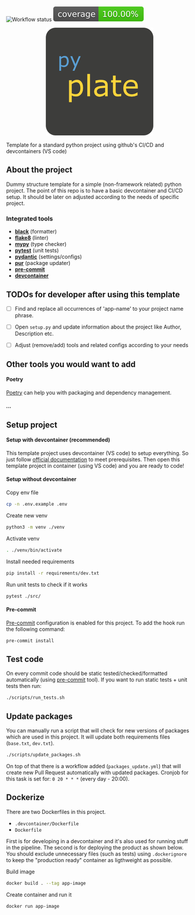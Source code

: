 ![Workflow status](https://github.com/workata/pyplate/actions/workflows/checks.yml/badge.svg) <img src="imgs/badges/coverage.svg" alt="coverge-badge"/>


<p align="center">
  <img src="imgs/pyplate_logo.png" width="290" height="290" alt="pyplate logo"/>
</p>


Template for a standard python project using github's CI/CD and devcontainers (VS code)

## About the project
Dummy structure template for a simple (non-framework related) python project. The point of this repo is to have a basic devcontainer and CI/CD setup. It should be later on adjusted according to the needs of specific project.

### Integrated tools

- **[black](https://black.readthedocs.io/en/stable/)** (formatter)
- **[flake8](https://flake8.pycqa.org/en/latest/)** (linter)
- **[mypy](https://mypy.readthedocs.io/en/stable/)** (type checker)
- **[pytest](https://docs.pytest.org/en/7.1.x/contents.html)** (unit tests)
- **[pydantic](https://docs.pydantic.dev/latest/)** (settings/configs)
- **[pur](https://github.com/alanhamlett/pip-update-requirements)** (package updater)
- **[pre-commit](https://pre-commit.com/)**
- **[devcontainer](https://code.visualstudio.com/docs/devcontainers/containers)**

## TODOs for developer after using this template

- [ ] Find and replace all occurrences of 'app-name' to your project name phrase.
- [ ] Open `setup.py` and update information about the project like Author, Description etc.
- [ ] Adjust (remove/add) tools and related configs according to your needs


## Other tools you would want to add

#### Poetry

[Poetry](https://python-poetry.org/) can help you with packaging and dependency management.

##### ...


<!-- ## Development -->

## Setup project

####  Setup with devcontainer (recommended)
This template project uses devcontainer (VS code) to setup everything. So just follow [official documentation](https://code.visualstudio.com/docs/devcontainers/tutorial) to meet prerequisites. Then open this template project in container (using VS code) and you are ready to code!

#### Setup without devcontainer

Copy env file
```sh
cp -n .env.example .env
```

Create new venv
```sh
python3 -m venv ./venv
```

Activate venv
```sh
. ./venv/bin/activate
```

Install needed requirements
```sh
pip install -r requirements/dev.txt
```

Run unit tests to check if it works
```sh
pytest ./src/
```

#### Pre-commit
[Pre-commit](https://pre-commit.com/) configuration is enabled for this project. To add the hook run the following command:

```sh
pre-commit install
```

## Test code

On every commit code should be static tested/checked/formatted automatically (using [pre-commit](https://pre-commit.com/) tool). If you want to run static tests + unit tests then run:

```sh
./scripts/run_tests.sh
```

## Update packages
You can manually run a script that will check for new versions of packages which are used in this project. It will update both requirements files (`base.txt`, `dev.txt`).

```sh
./scripts/update_packages.sh
```

On top of that there is a workflow added (`packages_update.yml`) that will create new Pull Request automatically with updated packages. Cronjob for this task is set for: `0 20 * * *` (every day - 20:00).

## Dockerize

There are two Dockerfiles in this project.

- `.devcontainer/Dockerfile`
- `Dockerfile`

First is for developing in a devcontainer and it's also used for running stuff in the pipeline. The second is for deploying the product as shown below. You should exclude unnecessary files (such as tests) using `.dockerignore` to keep the "production ready" container as ligthweight as possible.

Build image
```sh
docker build . --tag app-image
```

Create container and run it
```sh
docker run app-image
```

